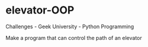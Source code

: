 # elevator-OOP

Challenges - Geek University - Python Programming

Make a program that can control the path of an elevator 
